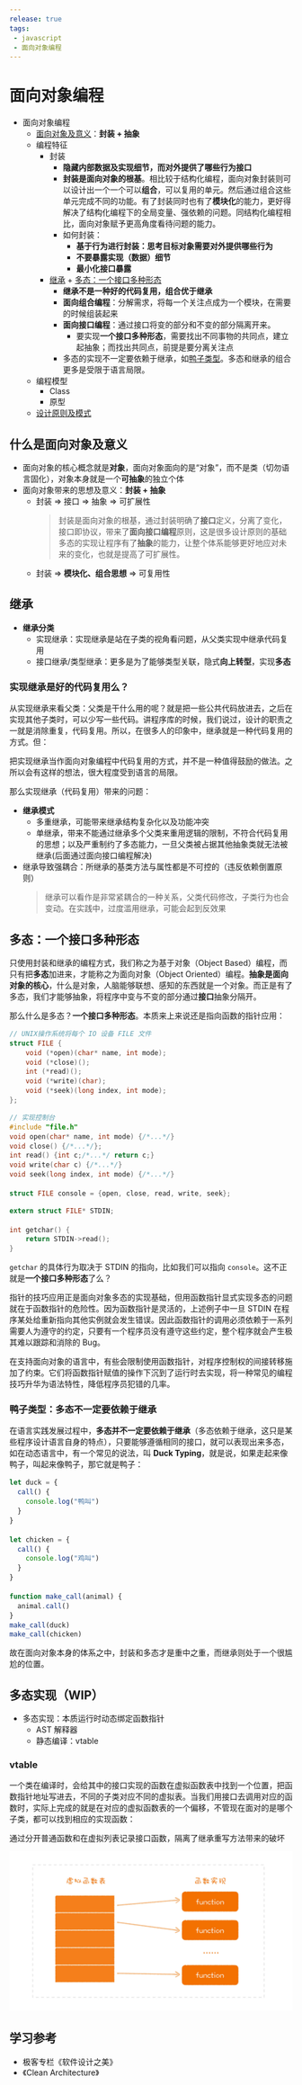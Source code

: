 ```yaml
---
release: true
tags:
 - javascript
 - 面向对象编程
---
```


# 面向对象编程  

- 面向对象编程
  - [面向对象及意义](#什么是面向对象及意义)：**封装 + 抽象**
  - 编程特征
    - 封装
      - **隐藏内部数据及实现细节，而对外提供了哪些行为接口**
      - **封装是面向对象的根基**。相比较于结构化编程，面向对象封装则可以设计出一个一个可以**组合**，可以复用的单元。然后通过组合这些单元完成不同的功能。有了封装同时也有了**模块化**的能力，更好得解决了结构化编程下的全局变量、强依赖的问题。同结构化编程相比，面向对象赋予更高角度看待问题的能力。
      - 如何封装：
        - **基于行为进行封装：思考目标对象需要对外提供哪些行为**
        - **不要暴露实现（数据）细节**
        - **最小化接口暴露**
    - [继承](#继承) + [多态：一个接口多种形态](#多态一个接口多种形态)
      - **继承不是一种好的代码复用，组合优于继承**
      - **面向组合编程**：分解需求，将每一个关注点成为一个模块，在需要的时候组装起来
      - **面向接口编程**：通过接口将变的部分和不变的部分隔离开来。
        - 要实现**一个接口多种形态**，需要找出不同事物的共同点，建立起抽象；而找出共同点，前提是要分离关注点
      - 多态的实现不一定要依赖于继承，如[鸭子类型](#鸭子类型多态不一定要依赖于继承)。多态和继承的组合更多是受限于语言局限。
  - 编程模型
    - Class
    - 原型
  - [设计原则及模式](./设计原则及模式.md)

## 什么是面向对象及意义

- 面向对象的核心概念就是**对象**，面向对象面向的是“对象”，而不是类（切勿语言固化），对象本身就是一个**可抽象**的独立个体
- 面向对象带来的思想及意义：**封装 + 抽象**
  - 封装 => 接口 => 抽象 => 可扩展性
    > 封装是面向对象的根基，通过封装明确了**接口**定义，分离了变化，接口即协议，带来了**面向接口编程**原则，这是很多设计原则的基础
    > 多态的实现让程序有了**抽象**的能力，让整个体系能够更好地应对未来的变化，也就是提高了可扩展性。
  - 封装 => **模块化、组合思想** => 可复用性

## 继承

- **继承分类**
  - 实现继承：实现继承是站在子类的视角看问题，从父类实现中继承代码复用
  - 接口继承/类型继承：更多是为了能够类型关联，隐式**向上转型**，实现**多态**

### 实现继承是好的代码复用么？

从实现继承来看父类：父类是干什么用的呢？就是把一些公共代码放进去，之后在实现其他子类时，可以少写一些代码。讲程序库的时候，我们说过，设计的职责之一就是消除重复，代码复用。所以，在很多人的印象中，继承就是一种代码复用的方式。但：

把实现继承当作面向对象编程中代码复用的方式，并不是一种值得鼓励的做法。之所以会有这样的想法，很大程度受到语言的局限。

那么实现继承（代码复用）带来的问题：

- **继承模式**
  - 多重继承，可能带来继承结构复杂化以及功能冲突
  - 单继承，带来不能通过继承多个父类来重用逻辑的限制，不符合代码复用的思想；以及严重制约了多态能力，一旦父类被占据其他抽象类就无法被继承(后面通过面向接口编程解决)
- 继承导致强耦合：所继承的基类方法与属性都是不可控的（违反依赖倒置原则）  
  > 继承可以看作是非常紧耦合的一种关系，父类代码修改，子类行为也会变动。在实践中，过度滥用继承，可能会起到反效果

## 多态：一个接口多种形态

只使用封装和继承的编程方式，我们称之为基于对象（Object Based）编程，而只有把**多态**加进来，才能称之为面向对象（Object Oriented）编程。**抽象是面向对象的核心**，什么是对象，人脑能够联想、感知的东西就是一个对象。而正是有了多态，我们才能够抽象，将程序中变与不变的部分通过**接口**抽象分隔开。

那么什么是多态？**一个接口多种形态**。本质来上来说还是指向函数的指针应用：

```c
// UNIX操作系统将每个 IO 设备 FILE 文件
struct FILE {
    void (*open)(char* name, int mode);
    void (*close)();
    int (*read)();
    void (*write)(char);
    void (*seek)(long index, int mode);
};
```

```c
// 实现控制台
#include "file.h"
void open(char* name, int mode) {/*...*/}
void close() {/*...*/};
int read() {int c;/*...*/ return c;}
void write(char c) {/*...*/}
void seek(long index, int mode) {/*...*/}

struct FILE console = {open, close, read, write, seek};
```

```c
extern struct FILE* STDIN;

int getchar() {
    return STDIN->read();
}
```

`getchar` 的具体行为取决于 STDIN 的指向，比如我们可以指向 `console`。这不正就是**一个接口多种形态**了么？

指针的技巧应用正是面向对象多态的实现基础，但用函数指针显式实现多态的问题就在于函数指针的危险性。因为函数指针是灵活的，上述例子中一旦 STDIN 在程序某处给重新指向其他实例就会发生错误。因此函数指针的调用必须依赖于一系列需要人为遵守的约定，只要有一个程序员没有遵守这些约定，整个程序就会产生极其难以跟踪和消除的 Bug。

在支持面向对象的语言中，有些会限制使用函数指针，对程序控制权的间接转移施加了约束。它们将函数指针赋值的操作下沉到了运行时去实现，将一种常见的编程技巧升华为语法特性，降低程序员犯错的几率。

### 鸭子类型：多态不一定要依赖于继承

在语言实践发展过程中，**多态并不一定要依赖于继承**（多态依赖于继承，这只是某些程序设计语言自身的特点），只要能够遵循相同的接口，就可以表现出来多态，如在动态语言中，有一个常见的说法，叫 **Duck Typing**，就是说，如果走起来像鸭子，叫起来像鸭子，那它就是鸭子：

```js
let duck = {
  call() {
    console.log("鸭叫")
  }
}

let chicken = {
  call() {
    console.log("鸡叫")
  }
}

function make_call(animal) {
  animal.call()
}
make_call(duck)
make_call(chicken)
```

故在面向对象本身的体系之中，封装和多态才是重中之重，而继承则处于一个很尴尬的位置。

## 多态实现（WIP）

- 多态实现：本质运行时动态绑定函数指针
  - AST 解释器
  - 静态编译：vtable

### vtable

一个类在编译时，会给其中的接口实现的函数在虚拟函数表中找到一个位置，把函数指针地址写进去，不同的子类对应不同的虚拟表。当我们用接口去调用对应的函数时，实际上完成的就是在对应的虚拟函数表的一个偏移，不管现在面对的是哪个子类，都可以找到相应的实现函数：

通过分开普通函数和在虚拟列表记录接口函数，隔离了继承重写方法带来的破坏

![图 10](./images/1665490375487.png)  

## 学习参考

- 极客专栏《软件设计之美》
- 《Clean Architecture》
